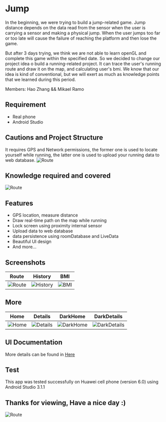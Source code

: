 # Jump
In the beginning, we were trying to build a jump-related game. Jump distance depends on the data read from the sensor when the user is carrying a sensor and making a physical jump. When the user jumps too far or too late will cause the failure of reaching the platform and then lose the game.

But after 3 days trying, we think we are not able to learn openGL and complete this game within the specified date. So we decided to change our project idea o build a running-related project. It can trace the user's running route and draw it on the map, and calculating user's bmi. We know that our idea is kind of conventional, but we will exert as much as knowledge points that we learned during this period.

Members:
Hao Zhang && Mikael Ramo

## Requirement
- Real phone
- Android Studio

## Cautions and Project Structure
It requires GPS and Network permissions, the former one is used to locate yourself while running, the latter one is used to upload your running data to web database.
![Route](https://i.imgur.com/y9e5Pyx.png)

## Knowledge required and covered
![Route](https://i.imgur.com/9L9ta0N.png)

## Features
- GPS location, measure distance
- Draw real-time path on the map while running
- Lock screen using proximity internal sensor
- Upload data to web database
- data persistence using roomDatabase and LiveData
- Beautiful UI design
- And more...

## Screenshots
|                    Route                     |                  History               |                  BMI               |   
| ------------------------------------------- |--------------------------------------------|--------------------------------------------|
|![Route](https://i.imgur.com/OosAF8W.png)     |![History](https://i.imgur.com/94w2f4m.png)|![BMI](https://i.imgur.com/48yRGJe.png)|

## More
|                    Home                    |                  Details                   |                  DarkHome               |                  DarkDetails               |      
| ------------------------------------------- |--------------------------------------------|-----------------------------------------|-----------------------------------------|
|![Home](https://i.imgur.com/PJMS5N7.png)     |![Details](https://i.imgur.com/GYc5eC4.png) |![DarkHome](https://i.imgur.com/drVDn7c.png)|![DarkDetails](https://i.imgur.com/nLltlAS.png)|

## UI Documentation
More details can be found in [Here](https:/xxx)

## Test
This app was tested successfully on Huawei cell phone (version 6.0) using Android Studio 3.1.1

## Thanks for viewing, Have a nice day :)
![Route](https://i.imgur.com/npIjq1g.jpg)
